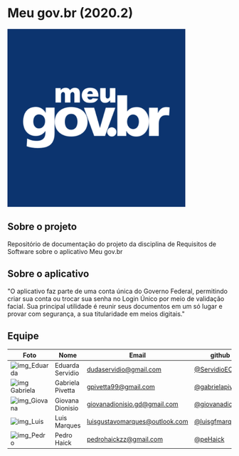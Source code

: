 # Meu gov.br (2020.2)

<img alt = "logo" src="Images/logo.png" width = "400"/>

## Sobre o projeto

Repositório de documentação do projeto da disciplina de Requisitos de Software sobre o aplicativo Meu gov.br

## Sobre o aplicativo

"O aplicativo faz parte de uma conta única do Governo Federal, permitindo criar sua conta ou trocar sua senha no Login Único por meio de validação facial. Sua principal utilidade é reunir seus documentos em um só lugar e provar com segurança, a sua titularidade em meios digitais."

## Equipe

| Foto                                                                                                                                                  | Nome             | Email                          | github                                                 |
| ----------------------------------------------------------------------------------------------------------------------------------------------------- | ---------------- | ------------------------------ | ------------------------------------------------------ |
| <img alt = "img_Eduarda" src="https://avatars.githubusercontent.com/u/52542729?s=460&u=15c6d6d47b132e8a9292ff5cbc7bc74a0db052fa&v=4" width = "100"/>  | Eduarda Servidio | dudaservidio@gmail.com         | [@ServidioEC](https://github.com/ServidioEC)           |
| <img alt = "img Gabriela" src="https://avatars.githubusercontent.com/u/65376200?s=460&u=3c43e88ad7c04742fee378e4be059ea5a20eb767&v=4" width = "100"/> | Gabriela Pivetta | gpivetta99@gmail.com           | [@gabrielapivetta](https://github.com/gabrielapivetta) |
| <img alt = "img_Giovana" src="https://avatars.githubusercontent.com/u/54070461?s=460&u=2aa3c6398c506a830ea1927a03e4ed4a684c5492&v=4" width = "100"/>  | Giovana Dionisio | giovanadionisio.gd@gmail.com   | [@giovanadionisio](https://github.com/giovanadionisio) |
| <img alt = "img_Luis" src="https://avatars.githubusercontent.com/u/49294754?s=460&u=fce938231467f581c8e2724c580e23e102433cd7&v=4" width = "100"/>     | Luis Marques     | luisgustavomarques@outlook.com | [@luisgfmarques](https://github.com/luisgfmarques)     |
| <img alt = "img_Pedro" src="https://avatars.githubusercontent.com/u/57498006?s=460&u=ceb5e3f30b818f78f8a08d83b04da5e972ea8db3&v=4" width = "100"/>    | Pedro Haick      | pedrohaickzz@gmail.com         | [@peHaick](https://github.com/peHaick)                 |
